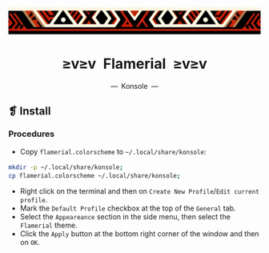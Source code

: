 <p align="center">
    <img alt="" src="../../assets/images/ornament.png" width=1020 />
</p>
<h1 align="center">≥v≥v&ensp;Flamerial&ensp;≥v≥v</h1>
<p align="center">—&ensp;Konsole&ensp;—</p>

## ❡ Install
### Procedures
- Copy `flamerial.colorscheme` to `~/.local/share/konsole`:

```zsh
mkdir -p ~/.local/share/konsole;
cp flamerial.colorscheme ~/.local/share/konsole;
```

- Right click on the terminal and then on `Create New Profile`/`Edit current profile`.
- Mark the `Default Profile` checkbox at the top of the `General` tab.
- Select the `Appeareance` section in the side menu, then select the `Flamerial` theme.
- Click the `Apply` button at the bottom right corner of the window and then on `OK`.
